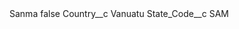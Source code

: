 <?xml version="1.0" encoding="UTF-8"?>
<CustomMetadata xmlns="http://soap.sforce.com/2006/04/metadata" xmlns:xsi="http://www.w3.org/2001/XMLSchema-instance" xmlns:xsd="http://www.w3.org/2001/XMLSchema">
    <label>Sanma</label>
    <protected>false</protected>
    <values>
        <field>Country__c</field>
        <value xsi:type="xsd:string">Vanuatu</value>
    </values>
    <values>
        <field>State_Code__c</field>
        <value xsi:type="xsd:string">SAM</value>
    </values>
</CustomMetadata>

